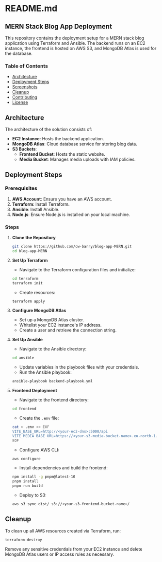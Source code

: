 # README.md

## MERN Stack Blog App Deployment

This repository contains the deployment setup for a MERN stack blog application using Terraform and Ansible. The backend runs on an EC2 instance, the frontend is hosted on AWS S3, and MongoDB Atlas is used for the database.

### Table of Contents
- [Architecture](#architecture)
- [Deployment Steps](#deployment-steps)
- [Screenshots](#screenshots)
- [Cleanup](#cleanup)
- [Contributing](#contributing)
- [License](#license)

## Architecture

The architecture of the solution consists of:
- **EC2 Instance**: Hosts the backend application.
- **MongoDB Atlas**: Cloud database service for storing blog data.
- **S3 Buckets**: 
  - **Frontend Bucket**: Hosts the static website.
  - **Media Bucket**: Manages media uploads with IAM policies.

## Deployment Steps

### Prerequisites
1. **AWS Account**: Ensure you have an AWS account.
2. **Terraform**: Install Terraform.
3. **Ansible**: Install Ansible.
4. **Node.js**: Ensure Node.js is installed on your local machine.

### Steps

1. **Clone the Repository**
   ```bash
   git clone https://github.com/cw-barry/blog-app-MERN.git
   cd blog-app-MERN
   ```

2. **Set Up Terraform**
   - Navigate to the Terraform configuration files and initialize:
   ```bash
   cd terraform
   terraform init
   ```
   - Create resources:
   ```bash
   terraform apply
   ```

3. **Configure MongoDB Atlas**
   - Set up a MongoDB Atlas cluster.
   - Whitelist your EC2 instance's IP address.
   - Create a user and retrieve the connection string.

4. **Set Up Ansible**
   - Navigate to the Ansible directory:
   ```bash
   cd ansible
   ```
   - Update variables in the playbook files with your credentials.
   - Run the Ansible playbook:
   ```bash
   ansible-playbook backend-playbook.yml
   ```

5. **Frontend Deployment**
   - Navigate to the frontend directory:
   ```bash
   cd frontend
   ```
   - Create the `.env` file:
   ```bash
   cat > .env << EOF
   VITE_BASE_URL=http://<your-ec2-dns>:5000/api
   VITE_MEDIA_BASE_URL=https://<your-s3-media-bucket-name>.eu-north-1.amazonaws.com
   EOF
   ```
   - Configure AWS CLI:
   ```bash
   aws configure
   ```
   - Install dependencies and build the frontend:
   ```bash
   npm install -g pnpm@latest-10
   pnpm install
   pnpm run build
   ```
   - Deploy to S3:
   ```bash
   aws s3 sync dist/ s3://<your-s3-frontend-bucket-name>/
   ```

## Cleanup
To clean up all AWS resources created via Terraform, run:
```bash
terraform destroy
```
Remove any sensitive credentials from your EC2 instance and delete MongoDB Atlas users or IP access rules as necessary.

